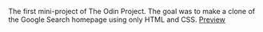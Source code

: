The first mini-project of The Odin Project. The goal was to make a clone of the Google Search homepage using only HTML and CSS.
[Preview](https://htmlpreview.github.io/?https://github.com/AlmirBunjaku/google-homepage/blob/master/index.html#)
